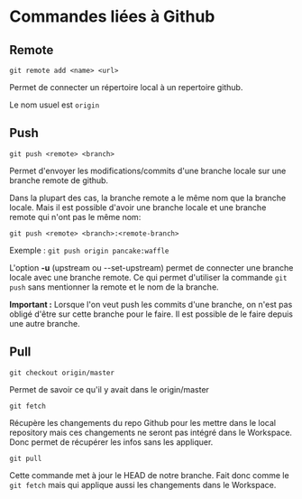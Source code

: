 # Commandes liées à Github
## Remote
```
git remote add <name> <url>
```
Permet de connecter un répertoire local à un repertoire github.

Le nom usuel est ``origin``

## Push

```
git push <remote> <branch>
```
Permet d'envoyer les modifications/commits d'une branche locale sur une branche remote de github.

Dans la plupart des cas, la branche remote a le même nom que la branche locale. Mais il est possible d'avoir une branche locale et une branche remote qui n'ont pas le même nom:
```
git push <remote> <branch>:<remote-branch>
```
Exemple : ``git push origin pancake:waffle``

L'option **-u** (upstream ou --set-upstream) permet de connecter une branche locale avec une branche remote. Ce qui permet d'utiliser la commande ``git push`` sans mentionner la remote et le nom de la branche.

**Important :** Lorsque l'on veut push les commits d'une branche, on n'est pas obligé d'être sur cette branche pour le faire. Il est possible de le faire depuis une autre branche.

## Pull

```
git checkout origin/master
```
Permet de savoir ce qu'il y avait dans le origin/master

```
git fetch
```
Récupère les changements du repo Github pour les mettre dans le local repository mais ces changements ne seront pas intégré dans le Workspace. Donc permet de récupérer les infos sans les appliquer.

```
git pull
```
Cette commande met à jour le HEAD de notre branche. Fait donc comme le ``git fetch`` mais qui applique aussi les changements dans le Workspace.